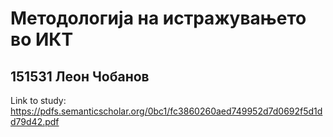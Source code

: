 # Методологија на истражувањето во ИКТ
## 151531 Леон Чобанов

Link to study: https://pdfs.semanticscholar.org/0bc1/fc3860260aed749952d7d0692f5d1dd79d42.pdf
